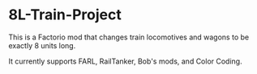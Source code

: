 # 8L-Train-Project
This is a Factorio mod that changes train locomotives and wagons to be exactly 8 units long.

It currently supports FARL, RailTanker, Bob's mods, and Color Coding.
